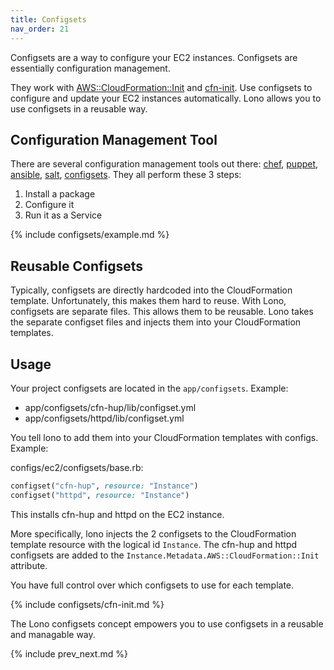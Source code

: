 ```yaml
---
title: Configsets
nav_order: 21
---
```


Configsets are a way to configure your EC2 instances. Configsets are essentially configuration management.

They work with [AWS::CloudFormation::Init](https://docs.aws.amazon.com/AWSCloudFormation/latest/UserGuide/aws-resource-init.html) and [cfn-init](https://docs.aws.amazon.com/AWSCloudFormation/latest/UserGuide/cfn-init.html). Use configsets to configure and update your EC2 instances automatically. Lono allows you to use configsets in a reusable way.

## Configuration Management Tool

There are several configuration management tools out there: [chef](https://www.chef.io/configuration-management/), [puppet](https://puppet.com/), [ansible](https://www.ansible.com/), [salt](https://docs.saltstack.com/en/latest/), [configsets](https://docs.aws.amazon.com/AWSCloudFormation/latest/UserGuide/aws-resource-init.html).  They all perform these 3 steps:

1. Install a package
2. Configure it
3. Run it as a Service

{% include configsets/example.md %}

## Reusable Configsets

Typically, configsets are directly hardcoded into the CloudFormation template. Unfortunately, this makes them hard to reuse. With Lono, configsets are separate files. This allows them to be reusable. Lono takes the separate configset files and injects them into your CloudFormation templates.

## Usage

Your project configsets are located in the `app/configsets`. Example:

* app/configsets/cfn-hup/lib/configset.yml
* app/configsets/httpd/lib/configset.yml

You tell lono to add them into your CloudFormation templates with configs. Example:

configs/ec2/configsets/base.rb:

```ruby
configset("cfn-hup", resource: "Instance")
configset("httpd", resource: "Instance")
```

This installs cfn-hup and httpd on the EC2 instance.

More specifically, lono injects the 2 configsets to the CloudFormation template resource with the logical id `Instance`.  The cfn-hup and httpd configsets are added to the `Instance.Metadata.AWS::CloudFormation::Init` attribute.

You have full control over which configsets to use for each template.

{% include configsets/cfn-init.md %}

The Lono configsets concept empowers you to use configsets in a reusable and managable way.

{% include prev_next.md %}
